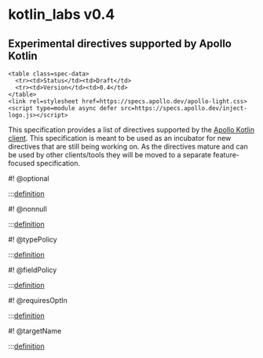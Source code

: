 # kotlin_labs v0.4

<h2>Experimental directives supported by Apollo Kotlin</h2>

```raw html
<table class=spec-data>
  <tr><td>Status</td><td>Draft</td>
  <tr><td>Version</td><td>0.4</td>
</table>
<link rel=stylesheet href=https://specs.apollo.dev/apollo-light.css>
<script type=module async defer src=https://specs.apollo.dev/inject-logo.js></script>
```

This specification provides a list of directives supported by the [Apollo Kotlin client](https://github.com/apollographql/apollo-kotlin). This specification is meant to be used as an incubator for new directives that are still being working on. As the directives mature and can be used by other clients/tools they will be moved to a separate feature-focused specification. 

#! @optional

:::[definition](kotlin_labs-v0.3.graphql#@optional)

#! @nonnull

:::[definition](kotlin_labs-v0.3.graphql#@nonnull)

#! @typePolicy

:::[definition](kotlin_labs-v0.3.graphql#@typePolicy)

#! @fieldPolicy

:::[definition](kotlin_labs-v0.3.graphql#@fieldPolicy)

#! @requiresOptIn

:::[definition](kotlin_labs-v0.3.graphql#@requiresOptIn)

#! @targetName

:::[definition](kotlin_labs-v0.3.graphql#@targetName)

